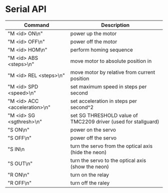 
# Serial API

| Command       | Description        |
| ------------- | ------------------ |
| "M \<id> ON\n" | power up the motor |
| "M \<id> OFF\n" | power off the motor |
| "M \<id> HOM\n" | perform homing sequence |
| "M \<id> ABS \<steps>\n" | move motor to absolute position in <steps> |
| "M \<id> REL \<steps>\n" | move motor by relative <steps> from current position |
| "M \<id> SPD \<speed>\n" | set maximum speed in steps per second |
| "M \<id> ACC \<acceleration>\n" | set acceleration in steps per second^2 |
| "M \<id> SG \<sgthresh>\n" | set SG THRESHOLD value of TMC2209 driver (used for stallguard) |
| "S ON\n" | power on the servo |
| "S OFF\n" | power off the servo |
| "S IN\n | turn the servo from the optical axis (hide the neon) |
| "S OUT\n" | turn the servo to the optical axis (show the neon) |
| "R ON\n" | turn on the relay |
| "R OFF\n" | turn off the raley |

